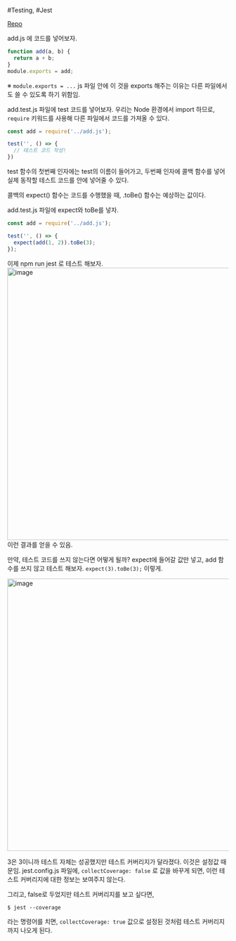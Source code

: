 #Testing, #Jest 

[Repo](https://github.com/pozafly/Jest-Example)

add.js 에 코드를 넣어보자.

```js
function add(a, b) {
  return a + b;
}
module.exports = add;
```

※ `module.exports = ...` js 파일 안에 이 것을 exports 해주는 이유는 다른 파일에서도 쓸 수 있도록 하기 위함임.

add.test.js 파일에 test 코드를 넣어보자. 우리는 Node 환경에서 import 하므로, `require` 키워드를 사용해 다른 파일에서 코드를 가져올 수 있다.

```javascript
const add = require('../add.js');

test('', () => {
  // 테스트 코드 작성!
})
```

test 함수의 첫번째 인자에는 test의 이름이 들어가고, 두번째 인자에 콜백 함수를 넣어 실제 동작할 테스트 코드를 안에 넣어줄 수 있다.

콜백의 expect() 함수는 코드를 수행했을 때, .toBe() 함수는 예상하는 값이다.

add.test.js 파일에 expect와 toBe를 넣자.

```js
const add = require('../add.js');

test('', () => {
  expect(add(1, 2)).toBe(3);
});
```

이제 npm run jest 로 테스트 해보자.
<img width="620" alt="image" src="https://user-images.githubusercontent.com/59427983/193548288-b977dd50-020c-4b46-9e4f-e00f1b0fbf7c.png">
이런 결과를 얻을 수 있음.

만약, 테스트 코드를 쓰지 않는다면 어떻게 될까?
expect에 들어갈 값만 넣고, add 함수를 쓰지 않고 테스트 해보자.
`expect(3).toBe(3);` 이렇게.

<img width="620" alt="image" src="https://user-images.githubusercontent.com/59427983/193548708-05b5dfcb-037e-4f48-9af7-13371275ad85.png">

3은 3이니까 테스트 자체는 성공했지만 테스트 커버리지가 달라졌다. 이것은 설정값 때문임.
jest.config.js 파일에, `collectCoverage: false` 로 값을 바꾸게 되면, 이런 테스트 커버리지에 대한 정보는 보여주지 않는다.

그리고, false로 두었지만 테스트 커버리지를 보고 싶다면,
```shell
$ jest --coverage
```
라는 명령어를 치면, `collectCoverage: true` 값으로 설정된 것처럼 테스트 커버리지까지 나오게 된다.

